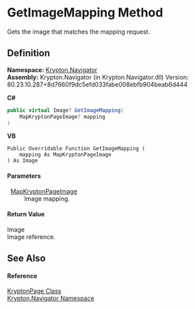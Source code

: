 # GetImageMapping Method


Gets the image that matches the mapping request.



## Definition
**Namespace:** <a href="a21ac074-d119-3dc6-bd1c-d3a12c0128bc.md">Krypton.Navigator</a>  
**Assembly:** Krypton.Navigator (in Krypton.Navigator.dll) Version: 80.23.10.287+8d7660f9dc5efd033fabe008ebfb904beab6d444

**C#**
``` C#
public virtual Image? GetImageMapping(
	MapKryptonPageImage? mapping
)
```
**VB**
``` VB
Public Overridable Function GetImageMapping ( 
	mapping As MapKryptonPageImage
) As Image
```



#### Parameters
<dl><dt>  <a href="5d49d8c1-00f3-7879-d398-385ab71a9278.md">MapKryptonPageImage</a></dt><dd>Image mapping.</dd></dl>

#### Return Value
Image  
Image reference.

## See Also


#### Reference
<a href="6152055e-8626-d35d-405b-6d965a03471a.md">KryptonPage Class</a>  
<a href="a21ac074-d119-3dc6-bd1c-d3a12c0128bc.md">Krypton.Navigator Namespace</a>  

